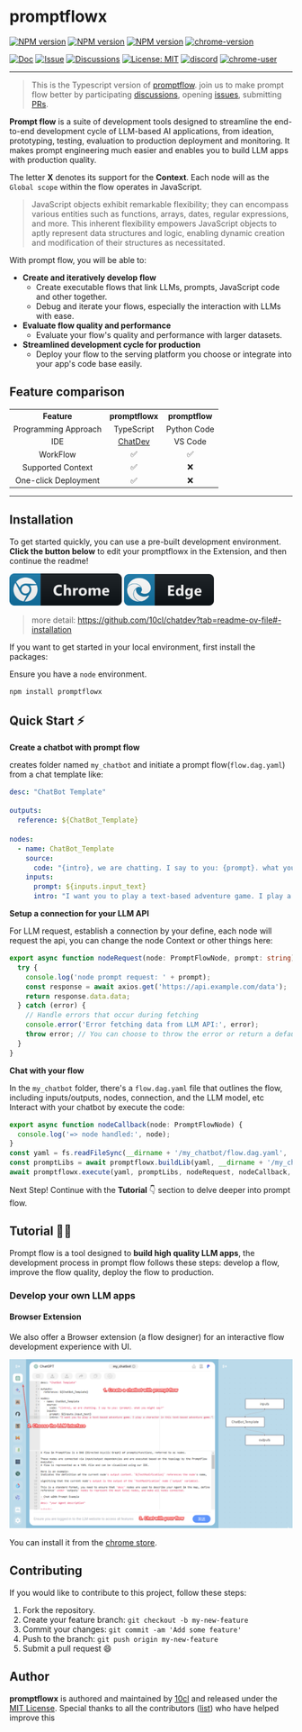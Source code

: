 # promptflowx

[![NPM version](https://img.shields.io/npm/v/promptflowx.svg?style=flat)](https://npmjs.com/package/promptflowx)
[![NPM version](https://img.shields.io/npm/types/promptflowx?style=flat)](https://npmjs.com/package/promptflowx)
[![NPM version](https://img.shields.io/npm/dm/promptflowx?style=flat)](https://npmjs.com/package/promptflowx)
[![chrome-version][chrome-image]][chrome-url]

[![Doc](https://img.shields.io/badge/Doc-online-green)](https://promptflowx.toscl.com)
[![Issue](https://img.shields.io/github/issues/10cl/promptflowx)](https://github.com/10cl/promptflowx/issues/new/choose)
[![Discussions](https://img.shields.io/github/discussions/10cl/promptflowx)](https://github.com/10cl/promptflowx/issues/new/choose)
[![License: MIT](https://img.shields.io/github/license/10cl/promptflowx)](https://github.com/10cl/promptflowx/blob/main/LICENSE)
[![discord][discord-image]][discord-url]
[![chrome-user][chrome-user-image]][chrome-user-url]



[discord-image]: https://img.shields.io/discord/977885982579884082?logo=discord
[discord-url]: https://discord.gg/fdjWfgGPjb
[chrome-url]: https://chromewebstore.google.com/detail/chatdev-ide-building-your/dopllopmmfnghbahgbdejnkebfcmomej
[chrome-image]: https://img.shields.io/chrome-web-store/v/dopllopmmfnghbahgbdejnkebfcmomej
[chrome-user-url]: https://chromewebstore.google.com/detail/chatdev-ide-building-your/dopllopmmfnghbahgbdejnkebfcmomej
[chrome-user-image]: https://img.shields.io/chrome-web-store/users/dopllopmmfnghbahgbdejnkebfcmomej

---
> This is the Typescript version of [promptflow](https://github.com/10cl/promptflowx).  join us to make prompt flow better by
> participating [discussions](https://github.com/10cl/promptflowx/discussions),
> opening [issues](https://github.com/10cl/promptflowx/issues/new/choose),
> submitting [PRs](https://github.com/10cl/promptflowx/pulls).


**Prompt flow** is a suite of development tools designed to streamline the end-to-end development cycle of LLM-based AI applications, from ideation, prototyping, testing, evaluation to production deployment and monitoring. It makes prompt engineering much easier and enables you to build LLM apps with production quality.

The letter **X** denotes its support for the **Context**.  Each node will as the `Global scope` within the flow operates in JavaScript.  
>JavaScript objects exhibit remarkable flexibility;  they can encompass various entities such as functions, arrays, dates, regular expressions, and more.  This inherent flexibility empowers JavaScript objects to aptly represent data structures and logic, enabling dynamic creation and modification of their structures as necessitated.

 
With prompt flow, you will be able to:

- **Create and iteratively develop flow**
  - Create executable flows that link LLMs, prompts, JavaScript code and other together.
  - Debug and iterate your flows, especially the interaction with LLMs with ease.
- **Evaluate flow quality and performance**
  - Evaluate your flow's quality and performance with larger datasets.
- **Streamlined development cycle for production**
  - Deploy your flow to the serving platform you choose or integrate into your app's code base easily.

## Feature comparison
<table style="width: 100%;">
  <tr>
    <th align="center">Feature</th>
    <th align="center">promptflowx</th>
    <th align="center">promptflow</th>
  </tr>
  <tr>
    <td align="center">Programming Approach</td>
    <td align="center">TypeScript</td>
    <td align="center">Python Code</td>
  </tr>
  <tr>
    <td align="center">IDE</td>
    <td align="center"><a href="http://github.com/10cl/chatdev">ChatDev</a></td>
    <td align="center">VS Code</td>
  </tr>
  <tr>
    <td align="center">WorkFlow</td>
    <td align="center">✅</td>
    <td align="center">✅</td>
  </tr>
  <tr>
    <td align="center">Supported Context</td>
    <td align="center">✅</td>
    <td align="center">❌</td>
  </tr>
  <tr>
    <td align="center">One-click Deployment</td>
    <td align="center">✅</td>
    <td align="center">❌</td>
  </tr>
</table>


------

## Installation

To get started quickly, you can use a pre-built development environment. **Click the button below** to edit your promptflowx in the Extension, and then continue the readme!

<a href="https://chrome.google.com/webstore/detail/chatdev-visualize-your-ai/dopllopmmfnghbahgbdejnkebfcmomej?utm_source=github"><img src="https://github.com/10cl/promptflowx/blob/main/screenshots/chrome-logo.png" width="200" alt="Get ChatDev for Chromium"></a>
<a href="https://microsoftedge.microsoft.com/addons/detail/ceoneifbmcdiihmgfjeodiholmbpmibm?utm_source=github"><img src="https://github.com/10cl/promptflowx/blob/main/screenshots/edge-logo.png" width="160" alt="Get ChatDev for Microsoft Edge"></a>
>more detail: https://github.com/10cl/chatdev?tab=readme-ov-file#-installation

If you want to get started in your local environment, first install the packages:

Ensure you have a `node` environment.

```sh
npm install promptflowx
```

## Quick Start ⚡
**Create a chatbot with prompt flow**

creates folder named `my_chatbot` and initiate a prompt flow(`flow.dag.yaml`) from a chat template like: 
```yaml
desc: "ChatBot Template"

outputs:
  reference: ${ChatBot_Template}

nodes:
  - name: ChatBot_Template
    source:
      code: "{intro}, we are chatting. I say to you: {prompt}. what you might say?"
    inputs:
      prompt: ${inputs.input_text}
      intro: "I want you to play a text-based adventure game. I play a character in this text-based adventure game."

```

**Setup a connection for your LLM API**

For LLM request, establish a connection by your define, each node will request the api, you can change the node Context or other things here:
```ts
export async function nodeRequest(node: PromptFlowNode, prompt: string): Promise<string> {
  try {
    console.log('node prompt request: ' + prompt);
    const response = await axios.get('https://api.example.com/data');
    return response.data.data;
  } catch (error) {
    // Handle errors that occur during fetching
    console.error('Error fetching data from LLM API:', error);
    throw error; // You can choose to throw the error or return a default value
  }
}
```

**Chat with your flow**

In the `my_chatbot` folder, there's a `flow.dag.yaml` file that outlines the flow, including inputs/outputs, nodes,  connection, and the LLM model, etc
Interact with your chatbot by execute the code:
```ts
export async function nodeCallback(node: PromptFlowNode) {
  console.log('=> node handled:', node);
}
const yaml = fs.readFileSync(__dirname + '/my_chatbot/flow.dag.yaml', 'utf8');
const promptLibs = await promptflowx.buildLib(yaml, __dirname + '/my_chatbot/');
await promptflowx.execute(yaml, promptLibs, nodeRequest, nodeCallback, 'Hello.');
```

Next Step! Continue with the **Tutorial**  👇 section to delve deeper into prompt flow.

## Tutorial 🏃‍♂️

Prompt flow is a tool designed to **build high quality LLM apps**, the development process in prompt flow follows these steps: develop a flow, improve the flow quality, deploy the flow to production.

### Develop your own LLM apps

#### Browser Extension

We also offer a Browser extension (a flow designer) for an interactive flow development experience with UI.

![quick_start_chatdev.png](https://github.com/10cl/promptflowx/blob/main/screenshots/quick_start_chatdev.png)

You can install it from the <a href="https://chrome.google.com/webstore/detail/chatdev-visualize-your-ai/dopllopmmfnghbahgbdejnkebfcmomej?utm_source=github">chrome store</a>.

## Contributing

If you would like to contribute to this project, follow these steps:

1. Fork the repository.
2. Create your feature branch: `git checkout -b my-new-feature`
3. Commit your changes: `git commit -am 'Add some feature'`
4. Push to the branch: `git push origin my-new-feature`
5. Submit a pull request 😄

## Author

**promptflowx** is authored and maintained by [10cl](https://github.com/10cl) and released under the [MIT License](./LICENSE). Special thanks to all the contributors ([list](https://github.com/10cl/promptflowx/contributors)) who have helped improve this
